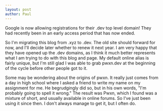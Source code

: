 ```yaml
---
layout: post
author: Paul
---
```


Google is now allowing registrations for their .dev top level domain! They had recently been in an early access period that has now ended.

So I'm migrating this blog from .xyz to .dev. The old site should forward for now, and I'll decide later whether to renew it next year. I am very happy that they have opened up the .dev domains, as I think it much better represents what I am trying to do with this blog and page. My default online alias is fairly unique, but I'm still glad I was able to grab pwxn.dev at the beginning of the cycle before other people got to it.

Some may be wondering about the origins of pwxn. It really just comes from a day in high school where I asked a friend to write my name on my assignment for me. He begrudgingly did so, but in his own words, "I'm probably going to spell it wrong." The result was Pwxn, which I found was a mixture of short, and usually available in online forums. So I've just been using it since then. I don't always manage to get it, but I often do.

